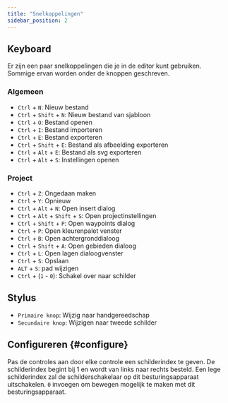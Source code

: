 ```yaml
---
title: "Snelkoppelingen"
sidebar_position: 2
---
```



## Keyboard

Er zijn een paar snelkoppelingen die je in de editor kunt gebruiken. Sommige ervan worden onder de knoppen geschreven.

### Algemeen

* `Ctrl` + `N`: Nieuw bestand
* `Ctrl` + `Shift` + `N`: Nieuw bestand van sjabloon
* `Ctrl` + `O`: Bestand openen
* `Ctrl` + `I`: Bestand importeren
* `Ctrl` + `E`: Bestand exporteren
* `Ctrl` + `Shift` + `E`: Bestand als afbeelding exporteren
* `Ctrl` + `Alt` + `E`: Bestand als svg exporteren
* `Ctrl` + `Alt` + `S`: Instellingen openen

### Project

* `Ctrl` + `Z`: Ongedaan maken
* `Ctrl` + `Y`: Opnieuw
* `Ctrl` + `Alt` + `N`: Open insert dialog
* `Ctrl` + `Alt` + `Shift` + `S`: Open projectinstellingen
* `Ctrl` + `Shift` + `P`: Open waypoints dialog
* `Ctrl` + `P`: Open kleurenpalet venster
* `Ctrl` + `B`: Open achtergronddialoog
* `Ctrl` + `Shift` + `A`: Open gebieden dialoog
* `Ctrl` + `L`: Open lagen dialoogvenster
* `Ctrl` + `S`: Opslaan
* `ALT` + `S`: pad wijzigen
* `Ctrl` + (`1` - `0`): Schakel over naar schilder

## Stylus

* `Primaire knop`: Wijzig naar handgereedschap
* `Secundaire knop`: Wijzigen naar tweede schilder

## Configureren {#configure}

Pas de controles aan door elke controle een schilderindex te geven. De schilderindex begint bij 1 en wordt van links naar rechts besteld. Een lege schilderindex zal de schilderschakelaar op dit besturingsapparaat uitschakelen. `0` invoegen om bewegen mogelijk te maken met dit besturingsapparaat.
